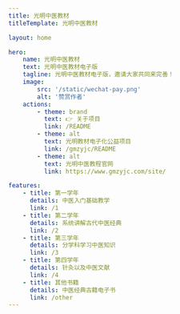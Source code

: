 ```yaml
---
title: 光明中医教材
titleTemplate: 光明中医教材

layout: home

hero:
    name: 光明中医教材
    text: 光明中医教材电子版
    tagline: 光明中医教材电子版，邀请大家共同来完善！
    image:
        src: '/static/wechat-pay.png'
        alt: '赞赏作者'
    actions:
        - theme: brand
          text: 👉 关于项目
          link: /README
        - theme: alt
          text: 光明教材电子化公益项目
          link: /gmzyjc/README
        - theme: alt
          text: 光明中医教程官网
          link: https://www.gmzyjc.com/site/

features:
    - title: 第一学年
      details: 中医入门基础教学
      link: /1
    - title: 第二学年
      details: 系统讲解古代中医经典
      link: /2
    - title: 第三学年
      details: 分学科学习中医知识
      link: /3
    - title: 第四学年
      details: 针灸以及中医文献
      link: /4
    - title: 其他书籍
      details: 中医经典古籍电子书
      link: /other
---
```

